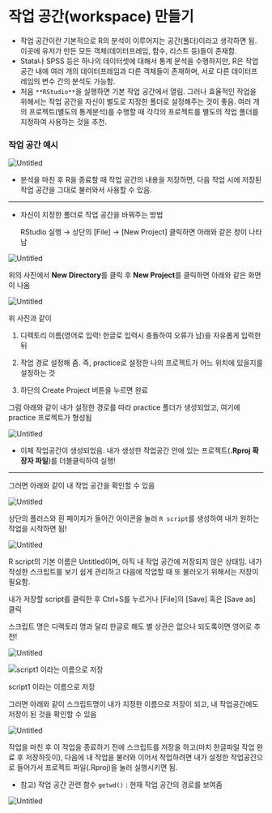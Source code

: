 # 작업 공간(workspace) 만들기

- 작업 공간이란 기본적으로 R의 분석이 이루어지는 공간(폴더)이라고 생각하면 됨. 이곳에 유저가 만든 모든 객체(데이터프레임, 함수, 리스트 등)들이 존재함.
- Stata나 SPSS 등은 하나의 데이터셋에 대해서 통계 분석을 수행하지만, R은 작업 공간 내에 여러 개의 데이터프레임과 다른 객체들이 존재하며, 서로 다른 데이터프레임의 변수 간의 분석도 가능함.
- 처음 `**RStudio**`을 실행하면 기본 작업 공간에서 열림. 그러나 효율적인 작업을 위해서는 작업 공간을 자신이 별도로 지정한 폴더로 설정해주는 것이 좋음. 여러 개의 프로젝트(별도의 통계분석)를 수행할 때 각각의 프로젝트를 별도의 작업 폴더를 지정하여 사용하는 것을 추천.

### 작업 공간 예시

![Untitled](%E1%84%8C%E1%85%A1%E1%86%A8%E1%84%8B%E1%85%A5%E1%86%B8%20%E1%84%80%E1%85%A9%E1%86%BC%E1%84%80%E1%85%A1%E1%86%AB(workspace)%20%E1%84%86%E1%85%A1%E1%86%AB%E1%84%83%E1%85%B3%E1%86%AF%E1%84%80%E1%85%B5%203658928eac0f441c8faf4bdada2971dd/Untitled.png)

- 분석을 마친 후 R을 종료할 때 작업 공간의 내용을 저장하면, 다음 작업 시에 저장된 작업 공간을 그대로 불러와서 사용할 수 있음.

---

- 자신이 지정한 폴더로 작업 공간을 바꿔주는 방법
    
    RStudio 실행 → 상단의 [File] → [New Project] 클릭하면 아래와 같은 창이 나타남
    

![Untitled](%E1%84%8C%E1%85%A1%E1%86%A8%E1%84%8B%E1%85%A5%E1%86%B8%20%E1%84%80%E1%85%A9%E1%86%BC%E1%84%80%E1%85%A1%E1%86%AB(workspace)%20%E1%84%86%E1%85%A1%E1%86%AB%E1%84%83%E1%85%B3%E1%86%AF%E1%84%80%E1%85%B5%203658928eac0f441c8faf4bdada2971dd/Untitled%201.png)

위의 사진에서 **New Directory**를 클릭 후 **New Project**를 클릭하면 아래와 같은 화면이 나옴

![Untitled](%E1%84%8C%E1%85%A1%E1%86%A8%E1%84%8B%E1%85%A5%E1%86%B8%20%E1%84%80%E1%85%A9%E1%86%BC%E1%84%80%E1%85%A1%E1%86%AB(workspace)%20%E1%84%86%E1%85%A1%E1%86%AB%E1%84%83%E1%85%B3%E1%86%AF%E1%84%80%E1%85%B5%203658928eac0f441c8faf4bdada2971dd/Untitled%202.png)

위 사진과 같이 

1) 디렉토리 이름(영어로 입력! 한글로 입력시 충돌하여 오류가 남)을 자유롭게 입력한 뒤

2) 작업 경로 설정해 줌. 즉, practice로 설정한 나의 프로젝트가 어느 위치에 있을지를 설정하는 것 

3) 하단의 Create Project 버튼을 누르면 완료

그럼 아래와 같이 내가 설정한 경로를 따라 practice 폴더가 생성되었고, 여기에 practice 프로젝트가 형성됨

![Untitled](%E1%84%8C%E1%85%A1%E1%86%A8%E1%84%8B%E1%85%A5%E1%86%B8%20%E1%84%80%E1%85%A9%E1%86%BC%E1%84%80%E1%85%A1%E1%86%AB(workspace)%20%E1%84%86%E1%85%A1%E1%86%AB%E1%84%83%E1%85%B3%E1%86%AF%E1%84%80%E1%85%B5%203658928eac0f441c8faf4bdada2971dd/Untitled%203.png)

- 이제 작업공간이 생성되었음. 내가 생성한 작업공간 안에 있는 프로젝트(**.Rproj 확장자 파일**)를 더블클릭하여 실행!

---

그러면 아래와 같이 내 작업 공간을 확인할 수 있음

![Untitled](%E1%84%8C%E1%85%A1%E1%86%A8%E1%84%8B%E1%85%A5%E1%86%B8%20%E1%84%80%E1%85%A9%E1%86%BC%E1%84%80%E1%85%A1%E1%86%AB(workspace)%20%E1%84%86%E1%85%A1%E1%86%AB%E1%84%83%E1%85%B3%E1%86%AF%E1%84%80%E1%85%B5%203658928eac0f441c8faf4bdada2971dd/Untitled%204.png)

상단의 플러스와 흰 페이지가 들어간 아이콘을 눌러 `R script`를 생성하여 내가 원하는 작업을 시작하면 됨!

![Untitled](%E1%84%8C%E1%85%A1%E1%86%A8%E1%84%8B%E1%85%A5%E1%86%B8%20%E1%84%80%E1%85%A9%E1%86%BC%E1%84%80%E1%85%A1%E1%86%AB(workspace)%20%E1%84%86%E1%85%A1%E1%86%AB%E1%84%83%E1%85%B3%E1%86%AF%E1%84%80%E1%85%B5%203658928eac0f441c8faf4bdada2971dd/Untitled%205.png)

R script의 기본 이름은 Untitled이며, 아직 내 작업 공간에 저장되지 않은 상태임. 내가 작성한 스크립트를 보기 쉽게 관리하고 다음에 작업할 때 또 불러오기 위해서는 저장이 필요함.

내가 저장할 script를 클릭한 후 Ctrl+S를 누르거나 [File]의 [Save] 혹은 [Save as] 클릭

스크립트 명은 디렉토리 명과 달리 한글로 해도 별 상관은 없으나 되도록이면 영어로 추천!

![Untitled](%E1%84%8C%E1%85%A1%E1%86%A8%E1%84%8B%E1%85%A5%E1%86%B8%20%E1%84%80%E1%85%A9%E1%86%BC%E1%84%80%E1%85%A1%E1%86%AB(workspace)%20%E1%84%86%E1%85%A1%E1%86%AB%E1%84%83%E1%85%B3%E1%86%AF%E1%84%80%E1%85%B5%203658928eac0f441c8faf4bdada2971dd/Untitled%206.png)

![script1 이라는 이름으로 저장 ](%E1%84%8C%E1%85%A1%E1%86%A8%E1%84%8B%E1%85%A5%E1%86%B8%20%E1%84%80%E1%85%A9%E1%86%BC%E1%84%80%E1%85%A1%E1%86%AB(workspace)%20%E1%84%86%E1%85%A1%E1%86%AB%E1%84%83%E1%85%B3%E1%86%AF%E1%84%80%E1%85%B5%203658928eac0f441c8faf4bdada2971dd/Untitled%207.png)

script1 이라는 이름으로 저장 

그러면 아래와 같이 스크립트명이 내가 지정한 이름으로 저장이 되고, 내 작업공간에도 저장이 된 것을 확인할 수 있음

![Untitled](%E1%84%8C%E1%85%A1%E1%86%A8%E1%84%8B%E1%85%A5%E1%86%B8%20%E1%84%80%E1%85%A9%E1%86%BC%E1%84%80%E1%85%A1%E1%86%AB(workspace)%20%E1%84%86%E1%85%A1%E1%86%AB%E1%84%83%E1%85%B3%E1%86%AF%E1%84%80%E1%85%B5%203658928eac0f441c8faf4bdada2971dd/Untitled%208.png)

작업을 마친 후 이 작업을 종료하기 전에 스크립트를 저장을 하고(마치 한글파일 작업 완료 후 저장하듯이), 다음에 내 작업을 불러와 이어서 작업하려면 내가 설정한 작업공간으로 들어가서 프로젝트 파일(.Rproj)을 눌러 실행시키면 됨.

- 참고) 작업 공간 관련 함수 `getwd()` : 현재 작업 공간의 경로를 보여줌

![Untitled](%E1%84%8C%E1%85%A1%E1%86%A8%E1%84%8B%E1%85%A5%E1%86%B8%20%E1%84%80%E1%85%A9%E1%86%BC%E1%84%80%E1%85%A1%E1%86%AB(workspace)%20%E1%84%86%E1%85%A1%E1%86%AB%E1%84%83%E1%85%B3%E1%86%AF%E1%84%80%E1%85%B5%203658928eac0f441c8faf4bdada2971dd/Untitled%209.png)